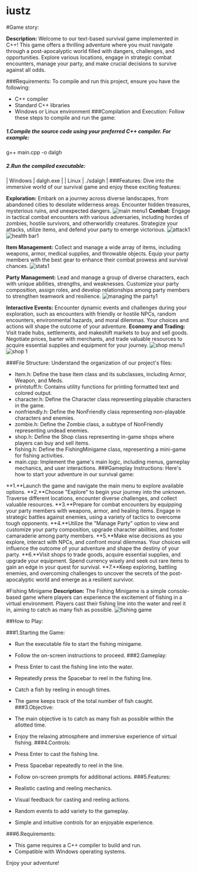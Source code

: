 # iustz
#Game story:


**Description:**
Welcome to our text-based survival game implemented in C++! This game offers a thrilling adventure where you must navigate through a post-apocalyptic world filled with dangers, challenges, and opportunities. Explore various locations, engage in strategic combat encounters, manage your party, and make crucial decisions to survive against all odds.

###Requirements:
To compile and run this project, ensure you have the following:

* C++ compiler
* Standard C++ libraries
* Windows or Linux environment
###Compilation and Execution:
Follow these steps to compile and run the game:

##### 1.Compile the source code using your preferred C++ compiler. For example:
g++ main.cpp -o dalgh
##### 2.Run the compiled executable:
| Windows | dalgh.exe |
|   Linux | ./sdalgh  |
###Features:
Dive into the immersive world of our survival game and enjoy these exciting features:

**Exploration:** Embark on a journey across diverse landscapes, from abandoned cities to desolate wilderness areas. Encounter hidden treasures, mysterious ruins, and unexpected dangers.
![main menu1](https://github.com/yazdadmf/iustz/assets/154887581/6e006d5b-cd04-46e9-8a30-f8cf6ad6b8e0)
**Combat:** Engage in tactical combat encounters with various adversaries, including hordes of zombies, hostile survivors, and otherworldly creatures. Strategize your attacks, utilize items, and defend your party to emerge victorious.
![attack1](https://github.com/yazdadmf/iustz/assets/154887581/36d130a1-18bb-46e6-95f2-8e6b05d99091)
![health bar1](https://github.com/yazdadmf/iustz/assets/154887581/672b9ac7-3f36-40bd-b829-e92807d2fd09)

**Item Management:** Collect and manage a wide array of items, including weapons, armor, medical supplies, and throwable objects. Equip your party members with the best gear to enhance their combat prowess and survival chances.
![stats1](https://github.com/yazdadmf/iustz/assets/154887581/97a2cc0e-8b09-4cfd-8466-b98378b38cbd)

**Party Management:** Lead and manage a group of diverse characters, each with unique abilities, strengths, and weaknesses. Customize your party composition, assign roles, and develop relationships among party members to strengthen teamwork and resilience.
![managing the party1](https://github.com/yazdadmf/iustz/assets/154887581/e38fe006-1047-4a63-94d8-1ae44fa5ffde)

**Interactive Events:** Encounter dynamic events and challenges during your exploration, such as encounters with friendly or hostile NPCs, random encounters, environmental hazards, and moral dilemmas. Your choices and actions will shape the outcome of your adventure.
**Economy and Trading:** Visit trade hubs, settlements, and makeshift markets to buy and sell goods. Negotiate prices, barter with merchants, and trade valuable resources to acquire essential supplies and equipment for your journey.
![shop menu1](https://github.com/yazdadmf/iustz/assets/154887581/56c1e4e9-addf-4759-b16a-45c0df0cb203)
![shop 1](https://github.com/yazdadmf/iustz/assets/154887581/40ffab43-f220-45b7-886e-38d822a7f3da)

###File Structure:
Understand the organization of our project's files:

* Item.h: Define the base Item class and its subclasses, including Armor, Weapon, and Meds.
* printstuff.h: Contains utility functions for printing formatted text and colored output.
* character.h: Define the Character class representing playable characters in the game.
* nonfriendly.h: Define the NonFriendly class representing non-playable characters and enemies.
* zombie.h: Define the Zombie class, a subtype of NonFriendly representing undead enemies.
* shop.h: Define the Shop class representing in-game shops where players can buy and sell items.
* fishing.h: Define the FishingMinigame class, representing a mini-game for fishing activities.
* main.cpp: Implement the game's main logic, including menus, gameplay mechanics, and user interactions.
###Gameplay Instructions:
Here's how to start your adventure in our survival game:

**1.**Launch the game and navigate the main menu to explore available options.
**2.**Choose "Explore" to begin your journey into the unknown. Traverse different locations, encounter diverse challenges, and collect valuable resources.
**3.**Prepare for combat encounters by equipping your party members with weapons, armor, and healing items. Engage in strategic battles against enemies, using a variety of tactics to overcome tough opponents.
**4.**Utilize the "Manage Party" option to view and customize your party composition, upgrade character abilities, and foster camaraderie among party members.
**5.**Make wise decisions as you explore, interact with NPCs, and confront moral dilemmas. Your choices will influence the outcome of your adventure and shape the destiny of your party.
**6.**Visit shops to trade goods, acquire essential supplies, and upgrade your equipment. Spend currency wisely and seek out rare items to gain an edge in your quest for survival.
**7.**Keep exploring, battling enemies, and overcoming challenges to uncover the secrets of the post-apocalyptic world and emerge as a resilient survivor.

#Fishing Minigame
**Description:**
The Fishing Minigame is a simple console-based game where players can experience the excitement of fishing in a virtual environment. Players cast their fishing line into the water and reel it in, aiming to catch as many fish as possible.
![fishing game](https://github.com/yazdadmf/iustz/assets/154887581/f80ac6b3-6f44-4d32-aced-d2161329a36e)

##How to Play:

###1.Starting the Game:

* Run the executable file to start the fishing minigame.
* Follow the on-screen instructions to proceed.
###2.Gameplay:

* Press Enter to cast the fishing line into the water.
* Repeatedly press the Spacebar to reel in the fishing line.
* Catch a fish by reeling in enough times.
* The game keeps track of the total number of fish caught.
###3.Objective:

* The main objective is to catch as many fish as possible within the allotted time.
* Enjoy the relaxing atmosphere and immersive experience of virtual fishing.
###4.Controls:

* Press Enter to cast the fishing line.
* Press Spacebar repeatedly to reel in the line.
* Follow on-screen prompts for additional actions.
###5.Features:

* Realistic casting and reeling mechanics.
* Visual feedback for casting and reeling actions.
* Random events to add variety to the gameplay.
* Simple and intuitive controls for an enjoyable experience.

###6.Requirements:

* This game requires a C++ compiler to build and run.
* Compatible with Windows operating systems.

<p>Enjoy your adventure!</p>
